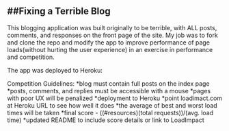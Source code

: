 ##Fixing a Terrible Blog
----

This blogging application was built originally to be terrible, with ALL posts, comments, and responses on the front page of the site. My job was to fork and clone the repo and modify the app to improve performance of page loads(without hurting the user experience) in an exercise in performance and competition. 

The app was deployed to Heroku:

Competition Guidelines:
*blog must contain full posts on the index page
*posts, comments, and replies must be accessible with a mouse
*pages with poor UX will be penalized
*deployment to Heroku
*point loadimact.com at Heroku URL to see how well it does
*the average of best and worst load times will be taken
*final score - ((#resources)(total requests))/(avg. load time)
*updated README to include score details or link to LoadImpact
